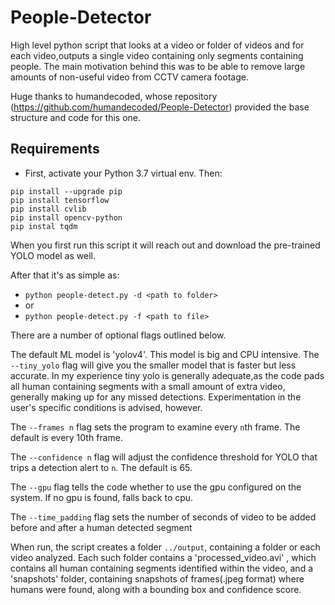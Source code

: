 # People-Detector
High level python script that looks at a video or folder of videos and for each video,outputs a single video containing only segments containing people. The main motivation behind this was to be able to remove large amounts of non-useful video from CCTV camera footage.

Huge thanks to humandecoded, whose repository (https://github.com/humandecoded/People-Detector) provided the base structure and code for this one.

## Requirements 
* First, activate your Python 3.7 virtual env.  Then:
```
pip install --upgrade pip
pip install tensorflow
pip install cvlib
pip install opencv-python
pip instal tqdm
```

When you first run this script it will reach out and download the pre-trained YOLO model as well.

After that it's as simple as:
* `python people-detect.py -d <path to folder>`
* or
* `python people-detect.py -f <path to file>`

There are a number of optional flags outlined below.

The default ML model is 'yolov4'. This model is big and CPU intensive. The `--tiny_yolo` flag will give you the smaller model that is faster but less accurate.
In my experience tiny yolo is generally adequate,as the code pads all human containing segments with a small amount of extra video, generally making up for any missed detections. Experimentation in the user's specific conditions is advised, however.


The `--frames n`  flag sets the program to examine every `n`th frame. The default is every 10th frame.

The `--confidence n`  flag will adjust the confidence threshold for YOLO that trips a detection alert to `n`. The default is 65.

The `--gpu` flag tells the code whether to use the gpu configured on the system. If no gpu is found, falls back to cpu.

The `--time_padding` flag sets the number of seconds of video to be added before and after a human detected segment



When run, the script creates a folder `../output`, containing a folder or each video analyzed. Each such folder contains a 'processed_video.avi' , which  contains all human containing segments identified within the video, and a 'snapshots' folder, containing snapshots of frames(.jpeg format) where humans were found, along with a bounding box and confidence score. 






